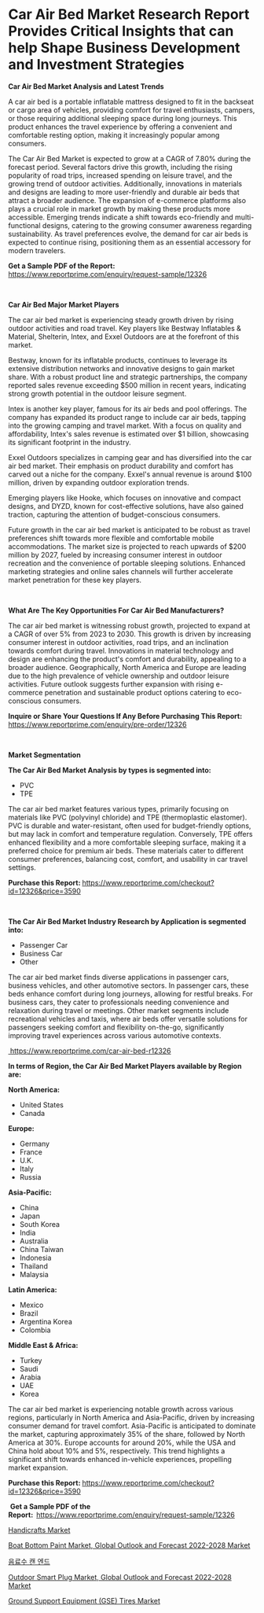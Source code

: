<p><h1>Car Air Bed Market Research Report Provides Critical Insights that can help Shape Business Development and Investment Strategies</h1></p><p><strong>Car Air Bed Market Analysis and Latest Trends</strong></p>
<p><p>A car air bed is a portable inflatable mattress designed to fit in the backseat or cargo area of vehicles, providing comfort for travel enthusiasts, campers, or those requiring additional sleeping space during long journeys. This product enhances the travel experience by offering a convenient and comfortable resting option, making it increasingly popular among consumers.</p><p>The Car Air Bed Market is expected to grow at a CAGR of 7.80% during the forecast period. Several factors drive this growth, including the rising popularity of road trips, increased spending on leisure travel, and the growing trend of outdoor activities. Additionally, innovations in materials and designs are leading to more user-friendly and durable air beds that attract a broader audience. The expansion of e-commerce platforms also plays a crucial role in market growth by making these products more accessible. Emerging trends indicate a shift towards eco-friendly and multi-functional designs, catering to the growing consumer awareness regarding sustainability. As travel preferences evolve, the demand for car air beds is expected to continue rising, positioning them as an essential accessory for modern travelers.</p></p>
<p><strong>Get a Sample PDF of the Report:&nbsp;</strong> <a href="https://www.reportprime.com/enquiry/request-sample/12326">https://www.reportprime.com/enquiry/request-sample/12326</a></p>
<p>&nbsp;</p>
<p><strong>Car Air Bed Major Market Players</strong></p>
<p><p>The car air bed market is experiencing steady growth driven by rising outdoor activities and road travel. Key players like Bestway Inflatables & Material, Shelterin, Intex, and Exxel Outdoors are at the forefront of this market. </p><p>Bestway, known for its inflatable products, continues to leverage its extensive distribution networks and innovative designs to gain market share. With a robust product line and strategic partnerships, the company reported sales revenue exceeding $500 million in recent years, indicating strong growth potential in the outdoor leisure segment.</p><p>Intex is another key player, famous for its air beds and pool offerings. The company has expanded its product range to include car air beds, tapping into the growing camping and travel market. With a focus on quality and affordability, Intex's sales revenue is estimated over $1 billion, showcasing its significant footprint in the industry.</p><p>Exxel Outdoors specializes in camping gear and has diversified into the car air bed market. Their emphasis on product durability and comfort has carved out a niche for the company. Exxel's annual revenue is around $100 million, driven by expanding outdoor exploration trends.</p><p>Emerging players like Hooke, which focuses on innovative and compact designs, and DYZD, known for cost-effective solutions, have also gained traction, capturing the attention of budget-conscious consumers.</p><p>Future growth in the car air bed market is anticipated to be robust as travel preferences shift towards more flexible and comfortable mobile accommodations. The market size is projected to reach upwards of $200 million by 2027, fueled by increasing consumer interest in outdoor recreation and the convenience of portable sleeping solutions. Enhanced marketing strategies and online sales channels will further accelerate market penetration for these key players.</p></p>
<p>&nbsp;</p>
<p><strong>What Are The Key Opportunities For Car Air Bed Manufacturers?</strong></p>
<p><p>The car air bed market is witnessing robust growth, projected to expand at a CAGR of over 5% from 2023 to 2030. This growth is driven by increasing consumer interest in outdoor activities, road trips, and an inclination towards comfort during travel. Innovations in material technology and design are enhancing the product's comfort and durability, appealing to a broader audience. Geographically, North America and Europe are leading due to the high prevalence of vehicle ownership and outdoor leisure activities. Future outlook suggests further expansion with rising e-commerce penetration and sustainable product options catering to eco-conscious consumers.</p></p>
<p><strong>Inquire or Share Your Questions If Any Before Purchasing This Report:</strong> <a href="https://www.reportprime.com/enquiry/pre-order/12326">https://www.reportprime.com/enquiry/pre-order/12326</a></p>
<p>&nbsp;</p>
<p><strong>Market Segmentation</strong></p>
<p><strong>The Car Air Bed Market Analysis by types is segmented into:</strong></p>
<p><ul><li>PVC</li><li>TPE</li></ul></p>
<p><p>The car air bed market features various types, primarily focusing on materials like PVC (polyvinyl chloride) and TPE (thermoplastic elastomer). PVC is durable and water-resistant, often used for budget-friendly options, but may lack in comfort and temperature regulation. Conversely, TPE offers enhanced flexibility and a more comfortable sleeping surface, making it a preferred choice for premium air beds. These materials cater to different consumer preferences, balancing cost, comfort, and usability in car travel settings.</p></p>
<p><strong>Purchase this Report:&nbsp;</strong><a href="https://www.reportprime.com/checkout?id=12326&price=3590">https://www.reportprime.com/checkout?id=12326&price=3590</a></p>
<p>&nbsp;</p>
<p><strong>The Car Air Bed Market Industry Research by Application is segmented into:</strong></p>
<p><ul><li>Passenger Car</li><li>Business Car</li><li>Other</li></ul></p>
<p><p>The car air bed market finds diverse applications in passenger cars, business vehicles, and other automotive sectors. In passenger cars, these beds enhance comfort during long journeys, allowing for restful breaks. For business cars, they cater to professionals needing convenience and relaxation during travel or meetings. Other market segments include recreational vehicles and taxis, where air beds offer versatile solutions for passengers seeking comfort and flexibility on-the-go, significantly improving travel experiences across various automotive contexts.</p></p>
<p><a href="https://www.reportprime.com/car-air-bed-r12326">&nbsp;https://www.reportprime.com/car-air-bed-r12326</a></p>
<p><strong>In terms of Region, the Car Air Bed Market Players available by Region are:</strong></p>
<p>
    <p> <strong> North America: </strong>
        <ul>
            <li>United States</li>
            <li>Canada</li>
        </ul>
        </p> 
    <p> <strong> Europe: </strong>
        <ul>
            <li>Germany</li>
            <li>France</li>
            <li>U.K.</li>
            <li>Italy</li>
            <li>Russia</li>
        </ul>
        </p> 
    <p> <strong> Asia-Pacific: </strong>
        <ul>
            <li>China</li>
            <li>Japan</li>
            <li>South Korea</li>
            <li>India</li>
            <li>Australia</li>
            <li>China Taiwan</li>
            <li>Indonesia</li>
            <li>Thailand</li>
            <li>Malaysia</li>
        </ul>
        </p> 
    <p> <strong> Latin America: </strong>
        <ul>
            <li>Mexico</li>
            <li>Brazil</li>
            <li>Argentina Korea</li>
            <li>Colombia</li>
        </ul>
        </p> 
    <p> <strong> Middle East & Africa: </strong>
        <ul>
            <li>Turkey</li>
            <li>Saudi</li>
            <li>Arabia</li>
            <li>UAE</li>
            <li>Korea</li>
        </ul>
    </p>
    </p>
<p><p>The car air bed market is experiencing notable growth across various regions, particularly in North America and Asia-Pacific, driven by increasing consumer demand for travel comfort. Asia-Pacific is anticipated to dominate the market, capturing approximately 35% of the share, followed by North America at 30%. Europe accounts for around 20%, while the USA and China hold about 10% and 5%, respectively. This trend highlights a significant shift towards enhanced in-vehicle experiences, propelling market expansion.</p></p>
<p><strong>Purchase this Report: </strong><a href="https://www.reportprime.com/checkout?id=12326&price=3590">https://www.reportprime.com/checkout?id=12326&price=3590</a></p>
<p>&nbsp;<strong>Get a Sample PDF of the Report:&nbsp;&nbsp;</strong><a href="https://www.reportprime.com/enquiry/request-sample/12326">https://www.reportprime.com/enquiry/request-sample/12326</a></p>
<p><strong></strong></p>
<p><p><a href="https://github.com/juniordelafrance/Market-Research-Report-List-4/blob/main/handicrafts-market.md">Handicrafts Market</a></p><p><a href="https://www.linkedin.com/pulse/global-boat-bottom-paint-market-outlook-forecast-2022-2028-size-dl8se?trackingId=G%2Bjz2staTva7TLF%2FuNGLIw%3D%3D">Boat Bottom Paint Market, Global Outlook and Forecast 2022-2028 Market</a></p><p><a href="https://medium.com/@petbigbeepjn/%EA%B8%80%EB%A1%9C%EB%B2%8C-%EC%9D%8C%EB%A3%8C-%EC%BA%94-%EB%A7%88%EA%B0%90-%EC%8B%9C%EC%9E%A5-%EC%8B%9C%EC%9E%A5-%EC%A0%90%EC%9C%A0%EC%9C%A8-%EC%8B%9C%EC%9E%A5-%EB%8F%99%ED%96%A5-%EB%B0%8F-%EB%AF%B8%EB%9E%98-%EC%84%B1%EC%9E%A5-%ED%83%90%EC%83%89-8e06a3a12cd0">음료수 캔 엔드</a></p><p><a href="https://www.linkedin.com/pulse/future-ready-strategic-insights-global-outdoor-smart-plug-market-cs2le?trackingId=ax5LFFh%2BRK6VfeHy1ItM2g%3D%3D">Outdoor Smart Plug Market, Global Outlook and Forecast 2022-2028 Market</a></p><p><a href="https://issuu.com/reportprime-2/docs/ground-support-equipment-gse-tires-_adecfd4d0d3595">Ground Support Equipment (GSE) Tires Market</a></p></p>